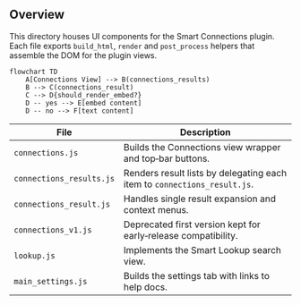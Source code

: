 ## Overview

This directory houses UI components for the Smart Connections plugin. Each file exports `build_html`, `render` and `post_process` helpers that assemble the DOM for the plugin views.

```mermaid
flowchart TD
	A[Connections View] --> B(connections_results)
	B --> C(connections_result)
	C --> D{should_render_embed?}
	D -- yes --> E[embed content]
	D -- no --> F[text content]
```

| File | Description |
| ---- | ----------- |
| `connections.js` | Builds the Connections view wrapper and top‑bar buttons. |
| `connections_results.js` | Renders result lists by delegating each item to `connections_result.js`. |
| `connections_result.js` | Handles single result expansion and context menus. |
| `connections_v1.js` | Deprecated first version kept for early‑release compatibility. |
| `lookup.js` | Implements the Smart Lookup search view. |
| `main_settings.js` | Builds the settings tab with links to help docs. |
